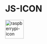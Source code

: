 # JS-ICON

<img src="https://github.com/qkrdmstlr3/svg-icon-animation/blob/master/raspberrypi-icon/raspberrypi-icon.gif" alt="raspberrypi-icon" width="60" height="60" />
